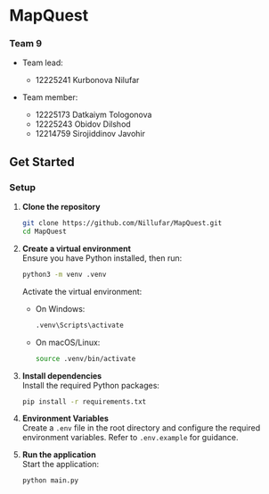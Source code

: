 # MapQuest
### Team 9

- Team lead:
    - 12225241   Kurbonova Nilufar

- Team member:   
    - 12225173   Datkaiym Tologonova
    - 12225243   Obidov Dilshod
    - 12214759   Sirojiddinov Javohir 


## Get Started

### Setup

1. **Clone the repository**  
    ```bash
    git clone https://github.com/Nillufar/MapQuest.git
    cd MapQuest
    ```
2. **Create a virtual environment**  
    Ensure you have Python installed, then run:  
    ```bash
    python3 -m venv .venv
    ```

    Activate the virtual environment:
    - On Windows:  
        ```bash
        .venv\Scripts\activate
        ```
    - On macOS/Linux:  
        ```bash
        source .venv/bin/activate
        ```

3. **Install dependencies**  
    Install the required Python packages:  
    ```bash
    pip install -r requirements.txt
    ```
    
4. **Environment Variables**  
    Create a `.env` file in the root directory and configure the required environment variables. Refer to `.env.example` for guidance.

5. **Run the application**  
    Start the application:  
    ```bash
    python main.py
    ```

